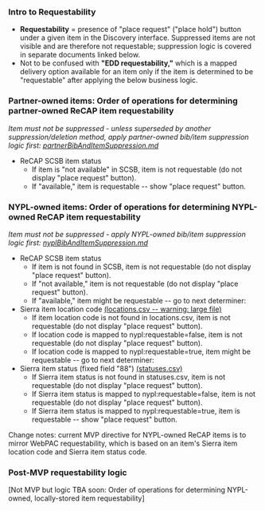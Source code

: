 ### Intro to Requestability

* **Requestability** = presence of "place request" ("place hold") button under a given item in the Discovery interface. Suppressed items are not visible and are therefore not requestable; suppression logic is covered in separate documents linked below.
* Not to be confused with **"EDD requestability,"** which is a mapped delivery option available for an item only if the item is determined to be "requestable" after applying the below business logic.

### Partner-owned items: Order of operations for determining partner-owned ReCAP item requestability

*Item must not be suppressed - unless superseded by another suppression/deletion method, apply partner-owned bib/item suppression logic first: [partnerBibAndItemSuppression.md](https://github.com/NYPL/nypl-core/blob/master/vocabularies/business-logic/partnerBibAndItemSuppression.md)*

* ReCAP SCSB item status
  * If item is "not available" in SCSB, item is not requestable (do not display "place request" button).
  * If "available," item is requestable -- show "place request" button.
 
 
### NYPL-owned items: Order of operations for determining NYPL-owned ReCAP item requestability

*Item must not be suppressed - apply NYPL-owned bib/item suppression logic first: [nyplBibAndItemSuppression.md](https://github.com/NYPL/nypl-core/blob/master/vocabularies/business-logic/nyplBibAndItemSuppression.md)*

* ReCAP SCSB item status
  * If item is not found in SCSB, item is not requestable (do not display "place request" button).
  * If "not available," item is not requestable (do not display "place request" button).
  * If "available," item might be requestable -- go to next determiner:
* Sierra item location code [(locations.csv -- warning: large file)](https://github.com/NYPL/nypl-core/blob/master/vocabularies/csv/locations.csv)
  * If item location code is not found in locations.csv, item is not requestable (do not display "place request" button).
  * If location code is mapped to nypl:requestable=false, item is not requestable (do not display "place request" button).
  * If location code is mapped to nypl:requestable=true, item might be requestable -- go to next determiner:
* Sierra item status (fixed field "88") [(statuses.csv)](https://github.com/NYPL/nypl-core/blob/master/vocabularies/csv/statuses.csv)
  * If Sierra item status is not found in statuses.csv, item is not requestable (do not display "place request" button).
  * If Sierra item status is mapped to nypl:requestable=false, item is not requestable (do not display "place request" button).
  * If Sierra item status is mapped to nypl:requestable=true, item is requestable -- show "place request" button.
 
Change notes: current MVP directive for NYPL-owned ReCAP items is to mirror WebPAC requestability, which is based on an item's Sierra item location code and Sierra item status code.
 
### Post-MVP requestability logic

[Not MVP but logic TBA soon: Order of operations for determining NYPL-owned, locally-stored item requestability] 
 
